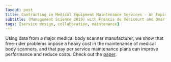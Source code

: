 ```yaml
---
layout: post
title: Contracting in Medical Equipment Maintenance Services - An Empirical Investigation
subtitle: (Management Science 2019) with Francis de Véricourt and Omar Besbes 
tags: [service design, collaboration, maintenance]
---
```


Using data from a major medical body scanner manufacturer, we show that free-rider problems impose a heavy cost in the maintenance of medical body scanners, and that pay per service maintenance plans can improve performance and reduce costs. Check out the [paper](https://pubsonline.informs.org/doi/10.1287/mnsc.2017.2993).
